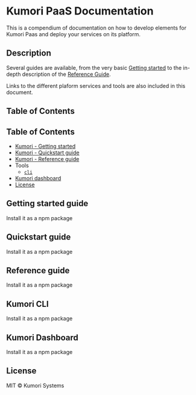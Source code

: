 # Kumori PaaS Documentation

This is a compendium of documentation on how to develop elements for Kumori Paas
and deploy your services on its platform.

## Description

Several guides are available, from the very basic [Getting started]() to the
in-depth description of the [Reference Guide]().

Links to the different plaform services and tools are also included in this
document.


## Table of Contents

## Table of Contents

* [Kumori - Getting started](#getting-started-guide)
* [Kumori - Quickstart guide](#quickstart-guide)
* [Kumori - Reference guide](#reference-guide)
* Tools
  * [`cli`](#kumori-cli)
* [Kumori dashboard](#kumori-dashboard)
* [License](#license)

## Getting started guide

Install it as a npm package

## Quickstart guide

Install it as a npm package

## Reference guide

Install it as a npm package

## Kumori CLI

Install it as a npm package

## Kumori Dashboard

Install it as a npm package


## License

MIT © Kumori Systems
